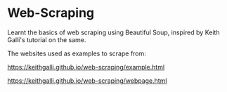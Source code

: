 # Web-Scraping
Learnt the basics of web scraping using Beautiful Soup, inspired by Keith Galli's tutorial on the same.

The websites used as examples to scrape from:

https://keithgalli.github.io/web-scraping/example.html

https://keithgalli.github.io/web-scraping/webpage.html
